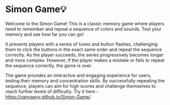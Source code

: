 # Simon Game💡

Welcome to the Simon Game! 
This is a classic memory game where players need to remember and repeat a sequence of colors and sounds. Test your memory and see how far you can go!

It presents players with a series of tunes and button flashes, challenging them to click the buttons in the exact same order and repeat the sequence correctly. As the player succeeds, the series progressively becomes longer and more complex. However, if the player makes a mistake or fails to repeat the sequence correctly, the game is over.

The game provides an interactive and engaging experience for users, testing their memory and concentration skills. By successfully repeating the sequence, players can aim for high scores and challenge themselves to reach further levels of difficulty.
Try it here - https://vanyaayy.github.io/Simon-Game/
